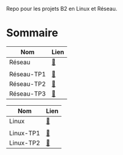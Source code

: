 Repo pour les projets B2 en Linux et Réseau.

# Sommaire

| Nom        | Lien             |
| ---------- | :--------------- |
| Réseau     | [:link:][Reseau] |
|            |                  |
| Réseau-TP1 | [:link:][RTP1]   |
| Réseau-TP2 | [:link:][RTP2]   |
| Réseau-TP3 | [:link:][RTP3]   |

| Nom       | Lien            |
| --------- | :-------------- |
| Linux     | [:link:][Linux] |
|           |                 |
| Linux-TP1 | [:link:][LTP1]  |
| Linux-TP2 | [:link:][LTP2]  |

[Reseau]: https://github.com/Tractorou24/LinuxReseauB2/tree/master/Reseau
[Linux]: https://github.com/Tractorou24/LinuxReseauB2/tree/master/Linux

[RTP1]:https://github.com/Tractorou24/LinuxReseauB2/tree/master/Reseau/TP1
[RTP2]:https://github.com/Tractorou24/LinuxReseauB2/tree/master/Reseau/TP2
[RTP3]:https://github.com/Tractorou24/LinuxReseauB2/tree/master/Reseau/TP3

[LTP1]:https://github.com/Tractorou24/LinuxReseauB2/tree/master/Linux/TP1
[LTP2]:https://github.com/Tractorou24/LinuxReseauB2/tree/master/Linux/TP2